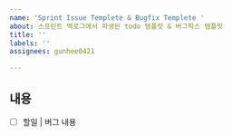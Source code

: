 ```yaml
---
name: 'Sprint Issue Templete & Bugfix Templete '
about: 스프린트 백로그에서 파생된 todo 템플릿 & 버그픽스 템플릿
title: ''
labels: ''
assignees: gunhee0421

---
```


## 내용

- [ ] 할일 | 버그 내용
